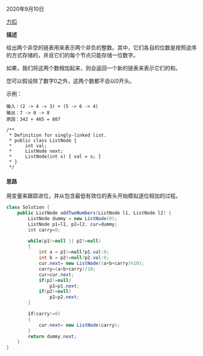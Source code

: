 2020年9月10日

[力扣](https://leetcode-cn.com/problems/add-two-numbers/submissions/)

**描述**

给出两个非空的链表用来表示两个非负的整数。其中，它们各自的位数是按照逆序的方式存储的，并且它们的每个节点只能存储一位数字。

如果，我们将这两个数相加起来，则会返回一个新的链表来表示它们的和。

您可以假设除了数字0之外，这两个数都不会以0开头。

示例：
```
输入：(2 -> 4 -> 3) + (5 -> 6 -> 4)
输出：7 -> 0 -> 8
原因：342 + 465 = 807
```

```
/**
 * Definition for singly-linked list.
 * public class ListNode {
 *     int val;
 *     ListNode next;
 *     ListNode(int x) { val = x; }
 * }
 */
 ```
#### 思路

用变量来跟踪进位，并从包含最低有效位的表头开始模拟逐位相加的过程。

```java
class Solution {
    public ListNode addTwoNumbers(ListNode l1, ListNode l2) {
        ListNode dummy = new ListNode(0);
        ListNode p1=l1, p2=l2, cur=dummy;
        int carry=0;

        while(p1!=null || p2!=null)
        {
            int a = p1!=null?p1.val:0;
            int b = p2!=null?p2.val:0;
            cur.next= new ListNode((a+b+carry)%10);
            carry=(a+b+carry)/10;            
            cur=cur.next;
            if(p1!=null)
                p1=p1.next;
            if(p2!=null)
                p2=p2.next;
        }

        if(carry!=0)
        {
            cur.next= new ListNode(carry);
        }
        return dummy.next;
    }
}
```
